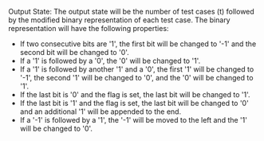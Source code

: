Output State: The output state will be the number of test cases (t) followed by the modified binary representation of each test case. The binary representation will have the following properties: 
- If two consecutive bits are '1', the first bit will be changed to '-1' and the second bit will be changed to '0'.
- If a '1' is followed by a '0', the '0' will be changed to '1'.
- If a '1' is followed by another '1' and a '0', the first '1' will be changed to '-1', the second '1' will be changed to '0', and the '0' will be changed to '1'.
- If the last bit is '0' and the flag is set, the last bit will be changed to '1'.
- If the last bit is '1' and the flag is set, the last bit will be changed to '0' and an additional '1' will be appended to the end.
- If a '-1' is followed by a '1', the '-1' will be moved to the left and the '1' will be changed to '0'.